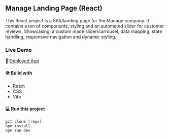 ## Manage Landing Page (React)

This React project is a SPA/landing page for the Manage company. It contains a ton of components, styling and an automated slider for customer reviews.
Showcasing: a custom made slider/carrousel, data mapping, state handling, responsive navigation and dynamic styling.

### Live Demo

🚀 [Deployed App](https://extraordinary-pegasus-23f3ca.netlify.app/)

#### 🛠️ Build with

- React
- CSS
- Vite

#### 💻 Run this project

```
git clone [repo]
npm install
npm run dev
```
